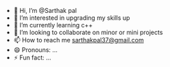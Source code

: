 - 👋 Hi, I’m @Sarthak pal
- 👀 I’m interested in upgrading my skills up
- 🌱 I’m currently learning c++
- 💞️ I’m looking to collaborate on minor or mini projects
- 📫 How to reach me sarthakpal37@gmail.com
- 😄 Pronouns: ...
- ⚡ Fun fact: ...

<!---
Sarthak816/Sarthak816 is a ✨ special ✨ repository because its `README.md` (this file) appears on your GitHub profile.
You can click the Preview link to take a look at your changes.
--->
